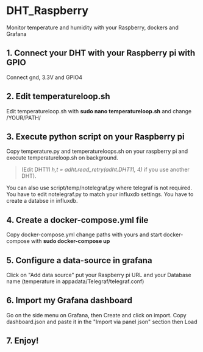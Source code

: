 # DHT_Raspberry
Monitor temperature and humidity with your Raspberry, dockers and Grafana

## 1. Connect your DHT with your Raspberry pi with GPIO

Connect gnd, 3.3V and GPIO4

## 2. Edit temperatureloop.sh

Edit temperatureloop.sh with **sudo nano temperatureloop.sh** and change /YOUR/PATH/


## 3. Execute python script on your Raspberry pi

Copy temperature.py and temperatureloops.sh on your raspberry pi and execute temperatureloop.sh on background.
>(Edit DHT11 <em>h,t = adht.read_retry(adht.DHT11, 4)</em> if you use another DHT). 

You can also use script/temp/notelegraf.py where telegraf is not required. You have to edit notelegraf.py to match your influxdb settings. You have to create a databse in influxdb.


## 4. Create a docker-compose.yml file

Copy docker-compose.yml change paths with yours and start docker-compose with **sudo docker-compose up**

## 5. Configure a data-source in grafana

Click on "Add data source" put your Raspberry pi URL and your Database name (temperature in appadata/Telegraf/telegraf.conf)

## 6. Import my Grafana dashboard

Go on the side menu on Grafana, then Create and click on import. Copy dashboard.json and paste it in the "Import via panel json" section then Load

## 7. Enjoy!



